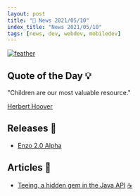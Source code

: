 ```yaml
---
layout: post
title: "📜 News 2021/05/10"
index_title: "News 2021/05/10"
tags: [news, dev, webdev, mobiledev]
---
```


<a href="https://daily-tech-news.github.io/2021/05/10/news.html">
  <img src="https://user-images.githubusercontent.com/430272/99341772-44730d80-2869-11eb-8916-d916dcc4bc0d.jpg"
     alt="feather"
     class="image">
</a>

## Quote of the Day 💡

"Children are our most valuable resource."

[Herbert Hoover](https://en.wikipedia.org/wiki/Herbert_Hoover)

## Releases 🥳

- [Enzo 2.0 Alpha](https://medium.com/@enso_org/enso-2-0-public-alpha-b0c45e71bc5f)

## Articles 📜

- [Teeing, a hidden gem in the Java API](https://blog.frankel.ch/teeing-java-api/) [☕️](https://www.java.com "#java")

